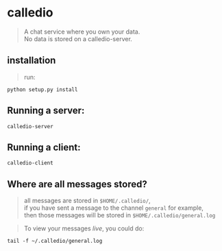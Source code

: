 # calledio
> A chat service where you own your data.  
> No data is stored on a calledio-server.

## installation
> run:

    python setup.py install

## Running a server:

    calledio-server

## Running a client:

    calledio-client


## Where are all messages stored?
> all messages are stored in `$HOME/.calledio/`,  
> if you have sent a message to the channel `general` for example,  
> then those messages will be stored in `$HOME/.calledio/general.log`

> To view your messages _live_, you could do:

    tail -f ~/.calledio/general.log
